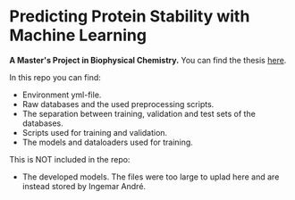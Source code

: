 # Predicting Protein Stability with Machine Learning
**A Master's Project in Biophysical Chemistry.** You can find the thesis [here](http://lup.lub.lu.se/student-papers/record/9139458).

In this repo you can find:
  - Environment yml-file.
  - Raw databases and the used preprocessing scripts.
  - The separation between training, validation and test sets of the databases.
  - Scripts used for training and validation.
  - The models and dataloaders used for training.

This is NOT included in the repo:
  - The developed models. The files were too large to uplad here and are instead stored by Ingemar André.
